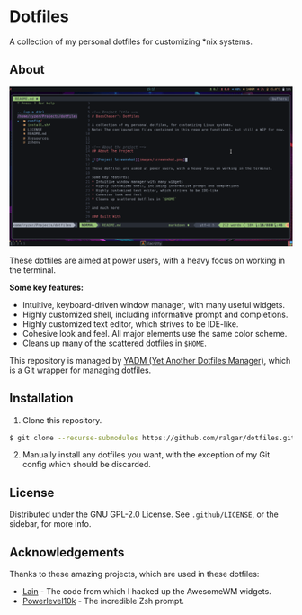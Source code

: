 <!-- Project Title -->
# Dotfiles

A collection of my personal dotfiles for customizing *nix systems.



<!-- About the project -->
## About

![Project Screenshot](screenshots/preview.png)

These dotfiles are aimed at power users, with a heavy focus on working in the terminal.

**Some key features:**
* Intuitive, keyboard-driven window manager, with many useful widgets.
* Highly customized shell, including informative prompt and completions.
* Highly customized text editor, which strives to be IDE-like.
* Cohesive look and feel. All major elements use the same color scheme.
* Cleans up many of the scattered dotfiles in `$HOME`.

This repository is managed by [YADM (Yet Another Dotfiles Manager)](https://yadm.io), which is a Git wrapper for managing dotfiles.



<!-- Installation -->
## Installation

1. Clone this repository.
```sh
$ git clone --recurse-submodules https://github.com/ralgar/dotfiles.git
```
2. Manually install any dotfiles you want, with the exception of my Git config which should be discarded.



<!-- License -->
## License

Distributed under the GNU GPL-2.0 License. See `.github/LICENSE`, or the sidebar, for more info.



<!-- Acknowledgements -->
## Acknowledgements

Thanks to these amazing projects, which are used in these dotfiles:
* [Lain](https://github.com/lcpz/lain) - The code from which I hacked up the AwesomeWM widgets.
* [Powerlevel10k](https://github.com/romkatv/powerlevel10k) - The incredible Zsh prompt.
